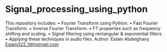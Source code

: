 # Signal_processing_using_python
This repository includes:
•	Fourier Transform using Python.
•	Fast Fourier Transform.
•	Inverse Fourier Transform.
•	FT properties such as frequency shifting and scaling.
•	Signal filtering using rectangular & exponential filters.
•	Applying these techniques in audio files. 
Author:
Eslam Abdelghany 
Eslam322_1@hotmail.com

